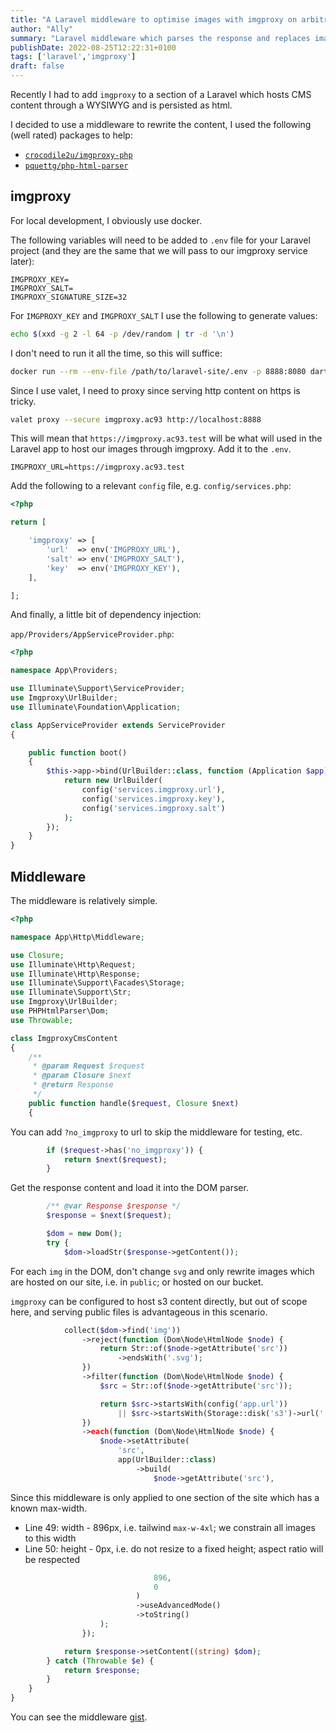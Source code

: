 ```yaml
---
title: "A Laravel middleware to optimise images with imgproxy on arbitrary content"
author: "Ally"
summary: "Laravel middleware which parses the response and replaces images with an imgproxy'd version."
publishDate: 2022-08-25T12:22:31+0100
tags: ['laravel','imgproxy']
draft: false
---
```


Recently I had to add `imgproxy` to a section of a Laravel which hosts CMS content through a WYSIWYG and is persisted as html.

I decided to use a middleware to rewrite the content, I used the following (well rated) packages to help:

* [`crocodile2u/imgproxy-php`](https://packagist.org/packages/crocodile2u/imgproxy-php)
* [`pquettg/php-html-parser`](https://packagist.org/packages/paquettg/php-html-parser)

## imgproxy

For local development, I obviously use docker.

The following variables will need to be added to `.env` file for your Laravel project (and they are the same that we will pass to our imgproxy service later):

```.env
IMGPROXY_KEY=
IMGPROXY_SALT=
IMGPROXY_SIGNATURE_SIZE=32
```

For `IMGPROXY_KEY` and `IMGPROXY_SALT` I use the following to generate values:

```bash
echo $(xxd -g 2 -l 64 -p /dev/random | tr -d '\n')
````

I don't need to run it all the time, so this will suffice:

```bash
docker run --rm --env-file /path/to/laravel-site/.env -p 8888:8080 darthsim/imgproxy:latest
```

Since I use valet, I need to proxy since serving http content on https is tricky.

```bash
valet proxy --secure imgproxy.ac93 http://localhost:8888
```

This will mean that `https://imgproxy.ac93.test` will be what will used in the Laravel app to host our images through imgproxy. Add it to the `.env`.

```env
IMGPROXY_URL=https://imgproxy.ac93.test
```

Add the following to a relevant `config` file, e.g. `config/services.php`:

```php
<?php

return [

    'imgproxy' => [
        'url'  => env('IMGPROXY_URL'),
        'salt' => env('IMGPROXY_SALT'),
        'key'  => env('IMGPROXY_KEY'),
    ],

];
```

And finally, a little bit of dependency injection:

`app/Providers/AppServiceProvider.php`:

```php
<?php

namespace App\Providers;

use Illuminate\Support\ServiceProvider;
use Imgproxy\UrlBuilder;
use Illuminate\Foundation\Application;

class AppServiceProvider extends ServiceProvider
{

    public function boot()
    {
        $this->app->bind(UrlBuilder::class, function (Application $app) {
            return new UrlBuilder(
                config('services.imgproxy.url'),
                config('services.imgproxy.key'),
                config('services.imgproxy.salt')
            );
        });
    }
}
```

## Middleware

The middleware is relatively simple.

```php {linenos=true,hl_lines=[50,51]}
<?php

namespace App\Http\Middleware;

use Closure;
use Illuminate\Http\Request;
use Illuminate\Http\Response;
use Illuminate\Support\Facades\Storage;
use Illuminate\Support\Str;
use Imgproxy\UrlBuilder;
use PHPHtmlParser\Dom;
use Throwable;

class ImgproxyCmsContent
{
    /**
     * @param Request $request
     * @param Closure $next
     * @return Response
     */
    public function handle($request, Closure $next)
    {
```

You can add `?no_imgproxy` to url to skip the middleware for testing, etc.

```php {linenos=true,linenostart=23 }
        if ($request->has('no_imgproxy')) {
            return $next($request);
        }
```

Get the response content and load it into the DOM parser.

```php {linenos=true,linenostart=26 }
        /** @var Response $response */
        $response = $next($request);

        $dom = new Dom();
        try {
            $dom->loadStr($response->getContent());
```

For each `img` in the DOM, don't change `svg` and only rewrite images which are hosted on our site, i.e. in `public`; or hosted on our bucket.

`imgproxy` can be configured to host s3 content directly, but out of scope here, and serving public files is advantageous in this scenario.

```php {linenos=true,linenostart=32 }
            collect($dom->find('img'))
                ->reject(function (Dom\Node\HtmlNode $node) {
                    return Str::of($node->getAttribute('src'))
                        ->endsWith('.svg');
                })
                ->filter(function (Dom\Node\HtmlNode $node) {
                    $src = Str::of($node->getAttribute('src'));

                    return $src->startsWith(config('app.url'))
                        || $src->startsWith(Storage::disk('s3')->url('.'));
                })
                ->each(function (Dom\Node\HtmlNode $node) {
                    $node->setAttribute(
                        'src',
                        app(UrlBuilder::class)
                            ->build(
                                $node->getAttribute('src'),
```

Since this middleware is only applied to one section of the site which has a known max-width.

* Line 49: width - 896px, i.e. tailwind `max-w-4xl`; we constrain all images to this width
* Line 50: height - 0px, i.e. do not resize to a fixed height; aspect ratio will be respected

```php {linenos=true,linenostart=49,hl_lines=[1,2] }
                                896,
                                0
                            )
                            ->useAdvancedMode()
                            ->toString()
                    );
                });

            return $response->setContent((string) $dom);
        } catch (Throwable $e) {
            return $response;
        }
    }
}
```

You can see the middleware [gist](https://gist.github.com/alistaircol/e6f2f3cadc15400026048c8e8ff02a4f).
